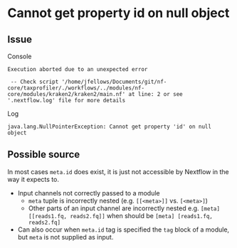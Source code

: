 # Cannot get property id on null object

## Issue

Console

```output
Execution aborted due to an unexpected error

 -- Check script '/home/jfellows/Documents/git/nf-core/taxprofiler/./workflows/../modules/nf-core/modules/kraken2/kraken2/main.nf' at line: 2 or see '.nextflow.log' file for more details
```

Log

```output
java.lang.NullPointerException: Cannot get property 'id' on null object
```

## Possible source

In most cases `meta.id` does exist, it is just not accessible by Nextflow in the way it expects to.

- Input channels not correctly passed to a module
  - `meta` tuple is incorrectly nested (e.g. `[[<meta>]]` vs. ``[<meta>]``)
  - Other parts of an input channel are incorrectly nested e.g. `[meta] [[reads1.fq, reads2.fq]]` when should be `[meta] [reads1.fq, reads2.fq]`
- Can also occur when `meta.id` tag is specified the `tag` block of a module, but `meta` is not supplied as input.
